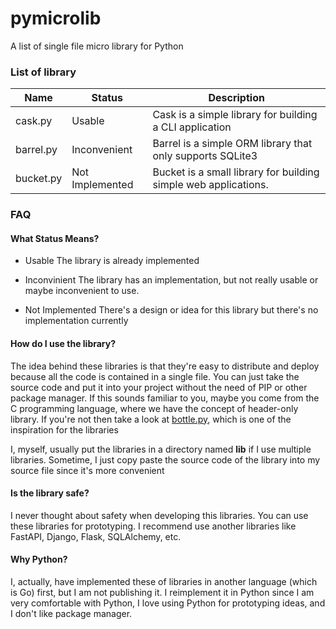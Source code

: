 # pymicrolib
A list of single file micro library for Python

### List of library

| Name      | Status          | Description                                                     |
|-----------|-----------------|-----------------------------------------------------------------|
| cask.py   | Usable          | Cask is a simple library for building a CLI application         |
| barrel.py | Inconvenient    | Barrel is a simple ORM library that only supports SQLite3       |
| bucket.py | Not Implemented | Bucket is a small library for building simple web applications. |


### FAQ

#### What Status Means?
- Usable
The library is already implemented

- Inconvinient
The library has an implementation, but not really usable or maybe inconvenient to use.

- Not Implemented
There's a design or idea for this library but there's no implementation currently

#### How do I use the library?
The idea behind these libraries is that they're easy to distribute and deploy because 
all the code is contained in a single file. You can just take the source code and 
put it into your project without the need of PIP or other package manager. If this sounds
familiar to you, maybe you come from the C programming language, where we have the concept
of header-only library. If you're not then take a look at [bottle.py](https://bottlepy.org),
which is one of the inspiration for the libraries

I, myself, usually put the libraries in a directory named **lib** if I use multiple libraries.
Sometime, I just copy paste the source code of the library into my source file since it's more
convenient

#### Is the library safe?
I never thought about safety when developing this libraries. You can use these libraries for
prototyping. I recommend use another libraries like FastAPI, Django, Flask, SQLAlchemy, etc.

#### Why Python?
I, actually, have implemented these of libraries in another language (which is Go) first, 
but I am not publishing it. I reimplement it in Python since I am very comfortable with Python,
I love using Python for prototyping ideas, and I don't like package manager.
